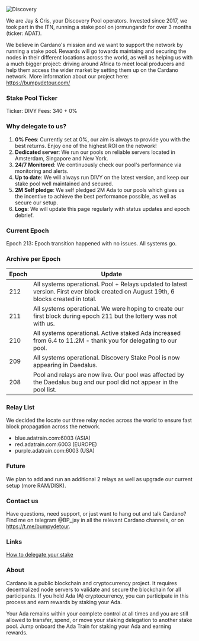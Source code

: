 
![Discovery](https://raw.githubusercontent.com/julienadatrain/ada-train/master/discovery.jpg "Discovery Pool")

We are Jay & Cris, your Discovery Pool operators. Invested since 2017, we took part in the ITN, running a stake pool on jormungandr for over 3 months (ticker: ADAT).

We believe in Cardano's mission and we want to support the network by running a stake pool. Rewards will go towards maintaing and securing the nodes in their different locations across the world, as well as helping us with a much bigger project: driving around Africa to meet local producers and help them access the wider market by setting them up on the Cardano network. More information about our project here: https://bumpydetour.com/


### Stake Pool Ticker

Ticker: DIVY
Fees: 340 + 0%

### Why delegate to us?

 1. **0% Fees**: Currently set at 0%, our aim is always to provide you with the best returns. Enjoy one of the highest ROI on the network!
 2. **Dedicated server**: We run our pools on reliable servers located in Amsterdam, Singapore and New York.
 3. **24/7 Monitored**: We continuously check our pool's performance via monitoring and alerts.
 4. **Up to date**: We will always run DIVY on the latest version, and keep our stake pool well maintained and secured.
 5. **2M Self pledge**: We self pledged 2M Ada to our pools which gives us the incentive to achieve the best performance possible, as well as secure our setup.
 6. **Logs**: We will update this page regularly with status updates and epoch debrief.

### Current Epoch

Epoch 213: Epoch transition happened with no issues. All systems go.

### Archive per Epoch

| Epoch  | Update  |
|---|---|
|  212 | All systems operational. Pool + Relays updated to latest version. First ever block created on August 19th, 6 blocks created in total. |
|  211 | All systems operational. We were hoping to create our first block during epoch 211 but the lottery was not with us. |
|  210 | All systems operational. Active staked Ada increased from 6.4 to 11.2M - thank you for delegating to our pool. |
|  209 | All systems operational. Discovery Stake Pool is now appearing in Daedalus. |
|  208 | Pool and relays are now live. Our pool was affected by the Daedalus bug and our pool did not appear in the pool list. |
 
### Relay List

We decided the locate our three relay nodes across the world to ensure fast block propagation across the network.
 
- blue.adatrain.com:6003 (ASIA)
- red.adatrain.com:6003 (EUROPE)
- purple.adatrain.com:6003 (USA)

### Future

We plan to add and run an additional 2 relays as well as upgrade our current setup (more RAM/DISK).

### Contact us

Have questions, need support, or just want to hang out and talk Cardano? Find me on telegram @BP_jay in all the relevant Cardano channels, or on https://t.me/bumpydetour.

### Links

[How to delegate your stake](https://staking.cardano.org/en/delegation/)

### About

Cardano is a public blockchain and cryptocurrency project. It requires decentralized node servers to validate and secure the blockchain for all participants. If you hold Ada (₳) cryptocurrency, you can participate in this process and earn rewards by staking your Ada. 

Your Ada remains within your complete control at all times and you are still allowed to transfer, spend, or move your staking delegation to another stake pool. Jump onboard the Ada Train for staking your Ada and earning rewards.

